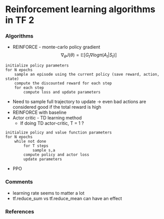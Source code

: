 # Reinforcement learning algorithms in TF 2

### Algorithms
* REINFORCE - monte-carlo policy gradient 
$$ \nabla_\theta J(\theta) = \mathbb{E}[G_t \nabla log \pi(A_t|S_t)]$$ 
```
initialize policy parameters
for N epochs 
    sample an episode using the current policy (save reward, action, state)
    compute the discounted reward for each step 
    for each step 
        compute loss and update parameters
```
  * Need to sample full trajectory to update -> even bad actions are considered good if the total reward is high 
* REINFORCE with baseline
* Actor critic - TD learning method 
  * If doing TD actor-critic, T = 1 ? 
```
initialize policy and value function parameters
for N epochs
    while not done 
        for T steps 
            sample s,a 
        compute policy and actor loss 
        update parameters
```

* PPO 

### Comments 
* learning rate seems to matter a lot 
* tf.reduce_sum vs tf.reduce_mean can have an effect 


### References 
